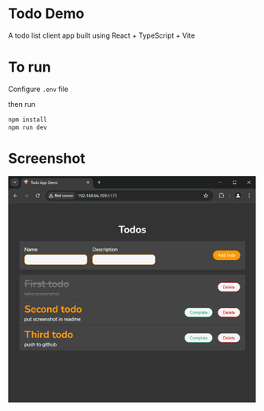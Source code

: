# Todo Demo
 A todo list client app built using React + TypeScript + Vite

# To run
Configure `.env` file

then run
```
npm install
npm run dev
```

# Screenshot

![Todo App Screenschot](todo_app.png)